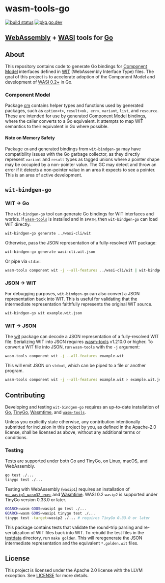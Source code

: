 # wasm-tools-go

[![build status](https://img.shields.io/github/actions/workflow/status/ydnar/wasm-tools-go/test.yaml?branch=main)](https://github.com/ydnar/wasm-tools-go/actions)
[![pkg.go.dev](https://img.shields.io/badge/docs-pkg.go.dev-blue.svg)](https://pkg.go.dev/github.com/ydnar/wasm-tools-go)

## [WebAssembly](https://webassembly.org) + [WASI](https://wasi.dev) tools for [Go](https://go.dev)

## About

This repository contains code to generate Go bindings for [Component Model](https://component-model.bytecodealliance.org/) interfaces defined in [WIT](https://component-model.bytecodealliance.org/design/wit.html) (WebAssembly Interface Type) files. The goal of this project is to accelerate adoption of the Component Model and development of [WASI 0.2+](https://bytecodealliance.org/articles/WASI-0.2) in Go.

### Component Model

Package [cm](./cm) contains helper types and functions used by generated packages, such as `option<t>`, `result<ok, err>`, `variant`, `list`, and `resource`. These are intended for use by generated [Component Model](https://github.com/WebAssembly/component-model/blob/main/design/mvp/Explainer.md#type-definitions) bindings, where the caller converts to a Go equivalent. It attempts to map WIT semantics to their equivalent in Go where possible.

#### Note on Memory Safety

Package `cm` and generated bindings from `wit-bindgen-go` may have compatibility issues with the Go garbage collector, as they directly represent `variant` and `result` types as tagged unions where a pointer shape may be occupied by a non-pointer value. The GC may detect and throw an error if it detects a non-pointer value in an area it expects to see a pointer. This is an area of active development.

## `wit-bindgen-go`

### WIT → Go

The `wit-bindgen-go` tool can generate Go bindings for WIT interfaces and worlds. If [`wasm-tools`](https://crates.io/crates/wasm-tools) is installed and in `$PATH`, then `wit-bindgen-go` can load WIT directly.

```sh
wit-bindgen-go generate ../wasi-cli/wit
```

Otherwise, pass the JSON representation of a fully-resolved WIT package:

```sh
wit-bindgen-go generate wasi-cli.wit.json
```

Or pipe via `stdin`:

```sh
wasm-tools component wit -j --all-features ../wasi-cli/wit | wit-bindgen-go generate
```

### JSON → WIT

For debugging purposes, `wit-bindgen-go` can also convert a JSON representation back into WIT. This is useful for validating that the intermediate representation faithfully represents the original WIT source.

```sh
wit-bindgen-go wit example.wit.json
```

### WIT → JSON

The [wit](./wit) package can decode a JSON representation of a fully-resolved WIT file. Serializing WIT into JSON requires [wasm-tools](https://crates.io/crates/wasm-tools) v1.210.0 or higher. To convert a WIT file into JSON, run `wasm-tools` with the `-j` argument:

```sh
wasm-tools component wit -j --all-features example.wit
```

This will emit JSON on `stdout`, which can be piped to a file or another program.

```sh
wasm-tools component wit -j --all-features example.wit > example.wit.json
```

## Contributing

Developing and testing `wit-bindgen-go` requires an up-to-date installation of [Go](https://go.dev), [TinyGo](https://tinygo.org), [Wasmtime](https://wasmtime.dev), and [`wasm-tools`](https://crates.io/crates/wasm-tools).

Unless you explicitly state otherwise, any contribution intentionally submitted for inclusion in this project by you, as defined in the Apache-2.0 license, shall be licensed as above, without any additional terms or conditions.

### Testing

Tests are supported under both Go and TinyGo, on Linux, macOS, and WebAssembly.

```sh
go test ./...
tinygo test ./...
```

Testing with WebAssembly (`wasip1`) requires an installation of [`go_wasip1_wasm32_exec`](https://go.dev/blog/wasi) and [Wasmtime](https://wasmtime.dev). WASI 0.2 `wasip2` is supported under TinyGo version 0.33.0 or later.

```sh
GOARCH=wasm GOOS=wasip1 go test ./...
GOARCH=wasm GOOS=wasip1 tinygo test ./...
tinygo test -target=wasip2 ./... # requires TinyGo 0.33.0 or later
```

This package contains tests that validate the round-trip parsing and re-serialization of WIT files back into WIT. To rebuild the test files in the [testdata](./testdata) directory, run `make golden`. This will reregenerate the JSON intermediate representation and the equivalent `*.golden.wit` files.

## License

This project is licensed under the Apache 2.0 license with the LLVM exception. See [LICENSE](LICENSE) for more details.
